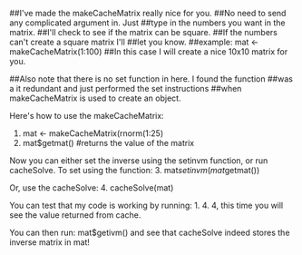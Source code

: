 ##I've made the makeCacheMatrix really nice for you.
##No need to send any complicated argument in.  Just 
##type in the numbers you want in the matrix.
##I'll check to see if the matrix can be square.
##If the numbers can't create a square matrix I'll
##let you know.
##example:  mat <- makeCacheMatrix(1:100)
##In this case I will create a nice 10x10 matrix for you.

##Also note that there is no set function in here.  I found the function
##was a it redundant and just performed the set instructions
##when makeCacheMatrix is used to create an object.

Here's how to use the makeCacheMatrix:

1. mat <- makeCacheMatrix(rnorm(1:25)
2. mat$getmat()        #returns the value of the matrix

Now you can either set the inverse using the setinvm function, or run cacheSolve.  To set
using the function:
3. mat$setinvm(mat$getmat())

Or, use the cacheSolve:
4. cacheSolve(mat)

You can test that my code is working by running:
1.
4.
4, this time you will see the value returned from cache.

You can then run:
mat$getivm() and see that cacheSolve indeed stores the inverse matrix in mat!

